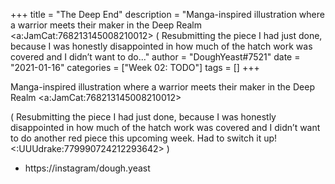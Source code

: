 +++
title = "The Deep End"
description = "Manga-inspired illustration where a warrior meets their maker in the Deep Realm <a:JamCat:768213145008210012>   ( Resubmitting the piece I had just done, because I was honestly disappointed in how much of the hatch work was covered and I didn’t want to do..."
author = "DoughYeast#7521"
date = "2021-01-16"
categories = ["Week 02: TODO"]
tags = []
+++

Manga-inspired illustration where a warrior meets their maker in the Deep Realm <a:JamCat:768213145008210012> 

( Resubmitting the piece I had just done, because I was honestly disappointed in how much of the hatch work was covered and I didn’t want to do another red piece this upcoming week. Had to switch it up! <:UUUdrake:779990724212293642> )

+ https://instagram/dough.yeast
